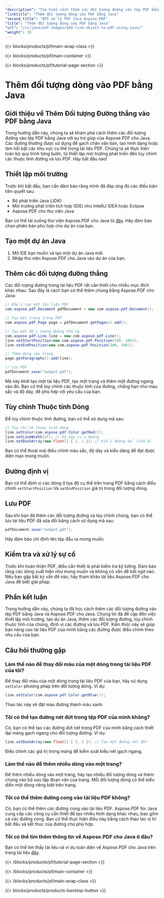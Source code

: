 ```yaml
---
"description": "Tìm hiểu cách thêm các đối tượng đường vào tệp PDF bằng Java với Aspose.PDF cho Java. Tùy chỉnh các đường, định vị chúng và tạo PDF động một cách dễ dàng."
"linktitle": "Thêm đối tượng dòng vào PDF bằng Java"
"second_title": "API xử lý PDF Java Aspose.PDF"
"title": "Thêm đối tượng dòng vào PDF bằng Java"
"url": "/vi/java/pdf-images/add-line-object-to-pdf-using-java/"
"weight": 10
---
```


{{< blocks/products/pf/main-wrap-class >}}

{{< blocks/products/pf/main-container >}}

{{< blocks/products/pf/tutorial-page-section >}}

# Thêm đối tượng dòng vào PDF bằng Java


## Giới thiệu về Thêm Đối tượng Đường thẳng vào PDF bằng Java

Trong hướng dẫn này, chúng ta sẽ khám phá cách thêm các đối tượng đường vào tệp PDF bằng Java với sự trợ giúp của Aspose.PDF cho Java. Các đường thường được sử dụng để gạch chân văn bản, tạo hình dạng hoặc làm nổi bật các khu vực cụ thể trong tài liệu PDF. Chúng ta sẽ thực hiện toàn bộ quy trình từng bước, từ thiết lập môi trường phát triển đến tùy chỉnh các thuộc tính đường và lưu PDF. Hãy bắt đầu nào!

## Thiết lập môi trường

Trước khi bắt đầu, bạn cần đảm bảo rằng mình đã đáp ứng đủ các điều kiện tiên quyết sau:

- Bộ phát triển Java (JDK)
- Môi trường phát triển tích hợp (IDE) như IntelliJ IDEA hoặc Eclipse
- Aspose.PDF cho thư viện Java

Bạn có thể tải xuống thư viện Aspose.PDF cho Java từ [đây](https://releases.aspose.com/pdf/java/). Hãy đảm bảo chọn phiên bản phù hợp cho dự án của bạn.

## Tạo một dự án Java

1. Mở IDE bạn muốn và tạo một dự án Java mới.
2. Nhập thư viện Aspose.PDF cho Java vào dự án của bạn.

## Thêm các đối tượng đường thẳng

Các đối tượng đường trong tài liệu PDF rất cần thiết cho nhiều mục đích khác nhau. Sau đây là cách bạn có thể thêm chúng bằng Aspose.PDF cho Java:

```java
// Khởi tạo một tài liệu PDF
com.aspose.pdf.Document pdfDocument = new com.aspose.pdf.Document();

// Tạo một trang trong PDF
com.aspose.pdf.Page page = pdfDocument.getPages().add();

// Tạo một đối tượng đường thẳng
com.aspose.pdf.Line line = new com.aspose.pdf.Line();
line.setStartPosition(new com.aspose.pdf.Position(100, 100));
line.setEndPosition(new com.aspose.pdf.Position(300, 100));

// Thêm dòng vào trang
page.getParagraphs().add(line);

// Lưu PDF
pdfDocument.save("output.pdf");
```

Mã này khởi tạo một tài liệu PDF, tạo một trang và thêm một đường ngang vào đó. Bạn có thể tùy chỉnh các thuộc tính của đường, chẳng hạn như màu sắc và độ dày, để phù hợp với yêu cầu của bạn.

## Tùy chỉnh Thuộc tính Dòng

Để tùy chỉnh thuộc tính đường, bạn có thể sử dụng mã sau:

```java
// Tùy chỉnh thuộc tính dòng
line.setColor(com.aspose.pdf.Color.getRed());
line.setLineWidth(2f); // Độ dày của đường
line.setDashArray(new float[] { 1, 1 }); // Kiểu đường kẻ (chấm)
```

Bạn có thể thoải mái điều chỉnh màu sắc, độ dày và kiểu dáng để đạt được diện mạo mong muốn.

## Đường định vị

Bạn có thể định vị các dòng ở tọa độ cụ thể trên trang PDF bằng cách điều chỉnh `setStartPosition` Và `setEndPosition` giá trị trong đối tượng dòng.

## Lưu PDF

Sau khi bạn đã thêm các đối tượng đường và tùy chỉnh chúng, bạn có thể lưu tài liệu PDF đã sửa đổi bằng cách sử dụng mã sau:

```java
pdfDocument.save("output.pdf");
```

Hãy đảm bảo chỉ định tên tệp đầu ra mong muốn.

## Kiểm tra và xử lý sự cố

Trước khi hoàn thiện PDF, điều cần thiết là phải kiểm tra kỹ lưỡng. Đảm bảo rằng các dòng xuất hiện như mong muốn và không có vấn đề bất ngờ nào. Nếu bạn gặp bất kỳ vấn đề nào, hãy tham khảo tài liệu Aspose.PDF cho Java để biết giải pháp.

## Phần kết luận

Trong hướng dẫn này, chúng ta đã học cách thêm các đối tượng đường vào tệp PDF bằng Java và Aspose.PDF cho Java. Chúng tôi đã đề cập đến việc thiết lập môi trường, tạo dự án Java, thêm các đối tượng đường, tùy chỉnh thuộc tính của chúng, định vị các đường và lưu PDF. Kiến thức này sẽ giúp bạn nâng cao tài liệu PDF của mình bằng các đường được điều chỉnh theo nhu cầu của bạn.

## Câu hỏi thường gặp

### Làm thế nào để thay đổi màu của một dòng trong tài liệu PDF của tôi?

Để thay đổi màu của một dòng trong tài liệu PDF của bạn, hãy sử dụng `setColor` phương pháp trên đối tượng dòng. Ví dụ:

```java
line.setColor(com.aspose.pdf.Color.getBlue());
```

Thao tác này sẽ đặt màu đường thành màu xanh.

### Tôi có thể tạo đường nét đứt trong tệp PDF của mình không?

Có, bạn có thể tạo các đường đứt nét trong PDF của mình bằng cách thiết lập mảng gạch ngang cho đối tượng đường. Ví dụ:

```java
line.setDashArray(new float[] { 3, 2 }); // Tạo một đường nét đứt
```

Điều chỉnh các giá trị trong mảng để kiểm soát kiểu nét gạch ngang.

### Làm thế nào để thêm nhiều dòng vào một trang?

Để thêm nhiều dòng vào một trang, hãy tạo nhiều đối tượng dòng và thêm chúng vào bộ sưu tập đoạn văn của trang. Mỗi đối tượng dòng có thể biểu diễn một dòng riêng biệt trên trang.

### Tôi có thể thêm đường cong vào tài liệu PDF không?

Có, bạn có thể thêm các đường cong vào tài liệu PDF. Aspose.PDF for Java cung cấp các công cụ cần thiết để tạo nhiều hình dạng khác nhau, bao gồm cả các đường cong. Bạn có thể thực hiện điều này bằng cách thao tác vị trí bắt đầu và kết thúc của đường cho phù hợp.

### Tôi có thể tìm thêm thông tin về Aspose.PDF cho Java ở đâu?

Bạn có thể tìm thấy tài liệu và ví dụ toàn diện về Aspose.PDF cho Java trên trang tài liệu [đây](https://reference.aspose.com/pdf/java/).

{{< /blocks/products/pf/tutorial-page-section >}}

{{< /blocks/products/pf/main-container >}}

{{< /blocks/products/pf/main-wrap-class >}}

{{< blocks/products/products-backtop-button >}}